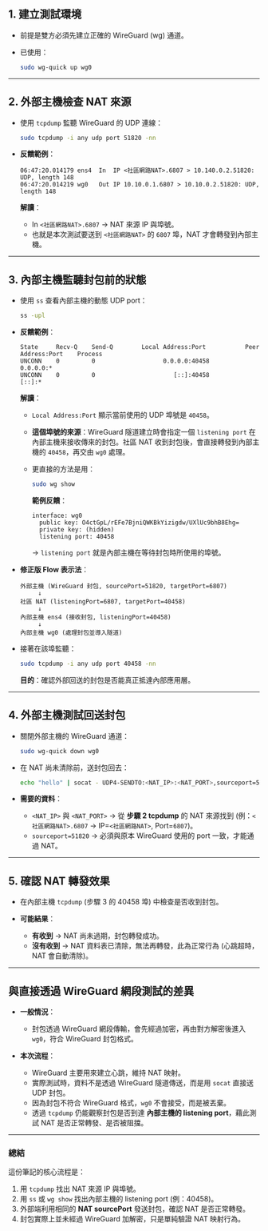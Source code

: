 ﻿## 1. 建立測試環境

- 前提是雙方必須先建立正確的 WireGuard (wg) 通道。
- 已使用：

  ```bash
  sudo wg-quick up wg0
  ```

---

## 2. 外部主機檢查 NAT 來源

- 使用 `tcpdump` 監聽 WireGuard 的 UDP 連線：

  ```bash
  sudo tcpdump -i any udp port 51820 -nn
  ```

- **反饋範例**：

  ```
  06:47:20.014179 ens4  In  IP <社區網路NAT>.6807 > 10.140.0.2.51820: UDP, length 148
  06:47:20.014219 wg0   Out IP 10.10.0.1.6807 > 10.10.0.2.51820: UDP, length 148
  ```

  **解讀**：

  - In `<社區網路NAT>.6807` → NAT 來源 IP 與埠號。
  - 也就是本次測試要送到 `<社區網路NAT>` 的 `6807` 埠，NAT 才會轉發到內部主機。

---

## 3. 內部主機監聽封包前的狀態

- 使用 `ss` 查看內部主機的動態 UDP port：

  ```bash
  ss -upl
  ```

- **反饋範例**：

  ```
  State     Recv-Q    Send-Q        Local Address:Port           Peer Address:Port    Process
  UNCONN    0         0                   0.0.0.0:40458               0.0.0.0:*
  UNCONN    0         0                      [::]:40458                  [::]:*
  ```

  **解讀**：

  - `Local Address:Port` 顯示當前使用的 UDP 埠號是 `40458`。
  - **這個埠號的來源**：WireGuard 隧道建立時會指定一個 `listening port` 在內部主機來接收傳來的封包。社區 NAT 收到封包後，會直接轉發到內部主機的 `40458`，再交由 `wg0` 處理。
  - 更直接的方法是用：

    ```bash
    sudo wg show
    ```

    **範例反饋**：

    ```
    interface: wg0
      public key: O4ctGpL/rEFe7BjniQWKBkYizigdw/UXlUc9bhB8Ehg=
      private key: (hidden)
      listening port: 40458
    ```

    → `listening port` 就是內部主機在等待封包時所使用的埠號。

- **修正版 Flow 表示法**：

  ```
  外部主機 (WireGuard 封包, sourcePort=51820, targetPort=6807)
       ↓
  社區 NAT (listeningPort=6807, targetPort=40458)
       ↓
  內部主機 ens4 (接收封包, listeningPort=40458)
       ↓
  內部主機 wg0 (處理封包並導入隧道)
  ```

- 接著在該埠監聽：

  ```bash
  sudo tcpdump -i any udp port 40458 -nn
  ```

  **目的**：確認外部回送的封包是否能真正抵達內部應用層。

---

## 4. 外部主機測試回送封包

- 關閉外部主機的 WireGuard 通道：

  ```bash
  sudo wg-quick down wg0
  ```

- 在 NAT 尚未清除前，送封包回去：

  ```bash
  echo "hello" | socat - UDP4-SENDTO:<NAT_IP>:<NAT_PORT>,sourceport=51820
  ```

- **需要的資料**：

  - `<NAT_IP>` 與 `<NAT_PORT>` → 從 **步驟 2 tcpdump** 的 NAT 來源找到 (例：`<社區網路NAT>.6807` → IP=`<社區網路NAT>`, Port=`6807`)。
  - `sourceport=51820` → 必須與原本 WireGuard 使用的 port 一致，才能通過 NAT。

---

## 5. 確認 NAT 轉發效果

- 在內部主機 `tcpdump` (步驟 3 的 40458 埠) 中檢查是否收到封包。
- **可能結果**：

  - **有收到** → NAT 尚未過期，封包轉發成功。
  - **沒有收到** → NAT 資料表已清除，無法再轉發，此為正常行為 (心跳超時，NAT 會自動清除)。

---

## 與直接透過 WireGuard 網段測試的差異

- **一般情況**：

  - 封包透過 WireGuard 網段傳輸，會先經過加密，再由對方解密後進入 `wg0`，符合 WireGuard 封包格式。

- **本次流程**：

  - WireGuard 主要用來建立心跳，維持 NAT 映射。
  - 實際測試時，資料不是透過 WireGuard 隧道傳送，而是用 `socat` 直接送 UDP 封包。
  - 因為封包不符合 WireGuard 格式，`wg0` 不會接受，而是被丟棄。
  - 透過 `tcpdump` 仍能觀察封包是否到達 **內部主機的 listening port**，藉此測試 NAT 是否正常轉發、是否被阻擋。

---

### 總結

這份筆記的核心流程是：

1. 用 `tcpdump` 找出 NAT 來源 IP 與埠號。
2. 用 `ss` 或 `wg show` 找出內部主機的 listening port (例：40458)。
3. 外部端利用相同的 **NAT sourcePort** 發送封包，確認 NAT 是否正常轉發。
4. 封包實際上並未經過 WireGuard 加解密，只是單純驗證 NAT 映射行為。
